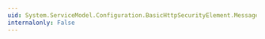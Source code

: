 ```yaml
---
uid: System.ServiceModel.Configuration.BasicHttpSecurityElement.Message
internalonly: False
---
```

